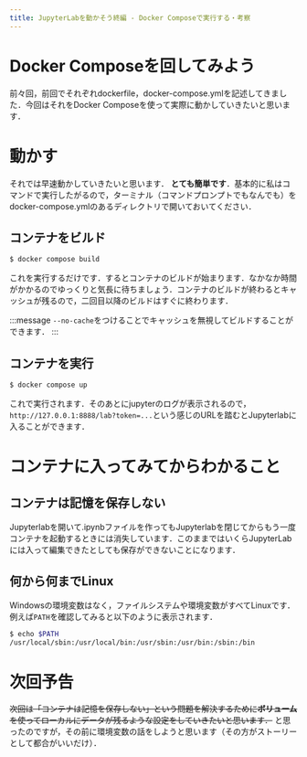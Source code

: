 ```yaml
---
title: JupyterLabを動かそう終編 - Docker Composeで実行する・考察
---
```


# Docker Composeを回してみよう

前々回，前回でそれぞれdockerfile，docker-compose.ymlを記述してきました．今回はそれをDocker Composeを使って実際に動かしていきたいと思います．

# 動かす
それでは早速動かしていきたいと思います． **とても簡単です**．基本的に私はコマンドで実行したがるので，ターミナル（コマンドプロンプトでもなんでも）をdocker-compose.ymlのあるディレクトリで開いておいてください．

## コンテナをビルド
```sh
$ docker compose build
```
これを実行するだけです．するとコンテナのビルドが始まります．なかなか時間がかかるのでゆっくりと気長に待ちましょう．コンテナのビルドが終わるとキャッシュが残るので，二回目以降のビルドはすぐに終わります．

:::message
`--no-cache`をつけることでキャッシュを無視してビルドすることができます．
:::

## コンテナを実行
```sh
$ docker compose up
```
これで実行されます．そのあとにjupyterのログが表示されるので，`http://127.0.0.1:8888/lab?token=...`という感じのURLを踏むとJupyterlabに入ることができます．

# コンテナに入ってみてからわかること
## コンテナは記憶を保存しない
Jupyterlabを開いて.ipynbファイルを作ってもJupyterlabを閉じてからもう一度コンテナを起動するときには消失しています．このままではいくらJupyterLabには入って編集できたとしても保存ができないことになります．

## 何から何までLinux
Windowsの環境変数はなく，ファイルシステムや環境変数がすべてLinuxです．例えば`PATH`を確認してみると以下のように表示されます．
```sh
$ echo $PATH
/usr/local/sbin:/usr/local/bin:/usr/sbin:/usr/bin:/sbin:/bin
```

# 次回予告
~~次回は「コンテナは記憶を保存しない」という問題を解決するために**ボリューム**を使ってローカルにデータが残るような設定をしていきたいと思います．~~
と思ったのですが，その前に環境変数の話をしようと思います（その方がストーリーとして都合がいいだけ）．